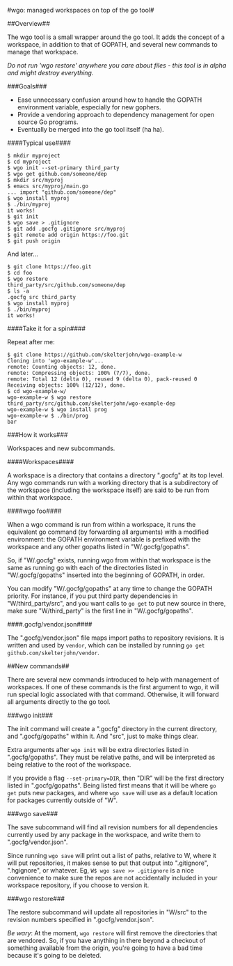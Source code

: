 #wgo: managed workspaces on top of the go tool#

##Overview##

The wgo tool is a small wrapper around the go tool. It adds the concept of a workspace, in addition to that of GOPATH, and several new commands to manage that workspace.

*Do not run 'wgo restore' anywhere you care about files - this tool is in alpha and might destroy everything.*

###Goals###

- Ease unnecessary confusion around how to handle the GOPATH environment variable, especially for new gophers.
- Provide a vendoring approach to dependency management for open source Go programs.
- Eventually be merged into the go tool itself (ha ha).

####Typical use####

```
$ mkdir myproject
$ cd myproject
$ wgo init --set-primary third_party
$ wgo get github.com/someone/dep
$ mkdir src/myproj
$ emacs src/myproj/main.go
... import "github.com/someone/dep"
$ wgo install myproj
$ ./bin/myproj
it works!
$ git init
$ wgo save > .gitignore
$ git add .gocfg .gitignore src/myproj
$ git remote add origin https://foo.git
$ git push origin
```
And later...
```
$ git clone https://foo.git
$ cd foo
$ wgo restore
third_party/src/github.com/someone/dep
$ ls -a
.gocfg src third_party
$ wgo install myproj
$ ./bin/myproj
it works!
```

####Take it for a spin####

Repeat after me:
```
$ git clone https://github.com/skelterjohn/wgo-example-w
Cloning into 'wgo-example-w'...
remote: Counting objects: 12, done.
remote: Compressing objects: 100% (7/7), done.
remote: Total 12 (delta 0), reused 9 (delta 0), pack-reused 0
Receiving objects: 100% (12/12), done.
$ cd wgo-example-w/
wgo-example-w $ wgo restore
third_party/src/github.com/skelterjohn/wgo-example-dep
wgo-example-w $ wgo install prog
wgo-example-w $ ./bin/prog
bar
```

###How it works###

Workspaces and new subcommands.

####Workspaces####

A workspace is a directory that contains a directory ".gocfg" at its top level. Any wgo commands run with a working directory that is a subdirectory of the workspace (including the workspace itself) are said to be run from within that workspace.

####wgo foo####

When a wgo command is run from within a workspace, it runs the equivalent go command (by forwarding all arguments) with a modified environment: the GOPATH environment variable is prefixed with the workspace and any other gopaths listed in "W/.gocfg/gopaths".

So, if "W/.gocfg" exists, running wgo from within that workspace is the same as running go with each of the directories listed in "W/.gocfg/gopaths" inserted into the beginning of GOPATH, in order.

You can modify "W/.gocfg/gopaths" at any time to change the GOPATH priority. For instance, if you put third party dependencies in "W/third_party/src", and you want calls to `go get` to put new source in there, make sure "W/third_party" is the first line in "W/.gocfg/gopaths".

####.gocfg/vendor.json####

The ".gocfg/vendor.json" file maps import paths to repository revisions. It is written and used by `vendor`, which can be installed by running `go get github.com/skelterjohn/vendor`.

##New commands##

There are several new commands introduced to help with management of workspaces. If one of these commands is the first argument to wgo, it will run special logic associated with that command. Otherwise, it will forward all arguments directly to the go tool.

###wgo init###

The init command will create a ".gocfg" directory in the current directory, and ".gocfg/gopaths" within it. And "src", just to make things clear.

Extra arguments after `wgo init` will be extra directories listed in ".gocfg/gopaths". They must be relative paths, and will be interpreted as being relative to the root of the workspace.

If you provide a flag `--set-primary=DIR`, then "DIR" will be the first directory listed in ".gocfg/gopaths". Being listed first means that it will be where `go get` puts new packages, and where `wgo save` will use as a default location for packages currently outside of "W".

###wgo save###

The save subcommand will find all revision numbers for all dependencies currently used by any package in the workspace, and write them to ".gocfg/vendor.json".

Since running `wgo save` will print out a list of paths, relative to W, where it will put repositories, it makes sense to put that output into ".gitignore", ".hgignore", or whatever. Eg, `W$ wgo save >> .gitignore` is a nice convenience to make sure the repos are not accidentally included in your workspace repository, if you choose to version it.

###wgo restore###

The restore subcommand will update all repositories in "W/src" to the revision numbers specified in ".gocfg/vendor.json".

*Be wary*: At the moment, `wgo restore` will first remove the directories that are vendored. So, if you have anything in there beyond a checkout of something available from the origin, you're going to have a bad time because it's going to be deleted.
